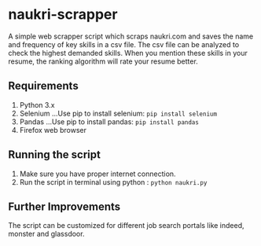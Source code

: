 # naukri-scrapper
A simple web scrapper script which scraps naukri.com and saves the name and frequency of key skills in a csv file. The csv file can be analyzed to check the highest demanded skills. When you mention these skills in your resume, the ranking algorithm will rate your resume better.

## Requirements
1. Python 3.x
2. Selenium
...Use pip to install selenium: `pip install selenium`
3. Pandas
...Use pip to install pandas: `pip install pandas`
4. Firefox web browser

## Running the script
1. Make sure you have proper internet connection.
2. Run the script in terminal using python : `python naukri.py`

## Further Improvements
The script can be customized for different job search portals like indeed, monster and glassdoor.

